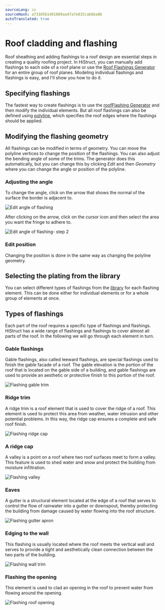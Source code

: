 ```yaml
---
sourceLang: cs
sourceHash: a73105b1491809aa47a7e015cab6ba8b
autoTranslated: true
---
```


# Roof cladding and flashing

Roof sheathing and adding flashings to a roof design are essential steps in creating a quality roofing project. In HiStruct, you can manually add flashings to each side of a roof plane or use the [Roof Flashings Generator](roofFlashingGenerator.md) for an entire group of roof planes. Modeling individual flashings and flashings is easy, and I'll show you how to do it.

## Specifying flashings

The fastest way to create flashings is to use the [roofFlashing Generator](roofFlashingGenerator.md) and then modify the individual elements. But all roof flashings can also be defined using [polyline](../instructor-roofs/insertPolyline.md), which specifies the roof edges where the flashings should be applied.

## Modifying the flashing geometry

All flashings can be modified in terms of geometry. You can move the polyline vertices to change the position of the flashings. You can also adjust the bending angle of some of the trims. The generator does this automatically, but you can change this by clicking *Edit* and then *Geometry* where you can change the angle or position of the polyline.

### Adjusting the angle

To change the angle, click on the arrow that shows the normal of the surface the border is adjacent to.

![Edit angle of flashing](img/flashingEditAngle.png)

After clicking on the arrow, click on the cursor icon and then select the area you want the fringe to adhere to.

![Edit angle of flashing- step 2](img/flashingEditAngleStep2.png)

### Edit position

Changing the position is done in the same way as changing the polyline geometry.

## Selecting the plating from the library

You can select different types of flashings from the [library](roofFlashingLibrary.md) for each flashing element. This can be done either for individual elements or for a whole group of elements at once.

## Types of flashings

Each part of the roof requires a specific type of flashings and flashings. HiStruct has a wide range of flashings and flashings to cover almost all parts of the roof. In the following we will go through each element in turn.

### Gable flashings
Gable flashings, also called leeward flashings, are special flashings used to finish the gable facade of a roof. The gable elevation is the portion of the roof that is located on the gable side of a building, and gable flashings are used to provide an aesthetic or protective finish to this portion of the roof.

![Flashing gable trim](img/flashingGableTrim.png)

### Ridge trim
A ridge trim is a roof element that is used to cover the ridge of a roof. This element is used to protect this area from weather, water intrusion and other potential problems. In this way, the ridge cap ensures a complete and safe roof finish.

![Flashing ridge cap](img/flashingRidgeCap.png)

### A ridge cap
A valley is a point on a roof where two roof surfaces meet to form a valley. This feature is used to shed water and snow and protect the building from moisture infiltration.
 
![Flashing valley](img/flashingValley.png)

### Eaves
A gutter is a structural element located at the edge of a roof that serves to control the flow of rainwater into a gutter or downspout, thereby protecting the building from damage caused by water flowing into the roof structure.


![Flashing gutter apron](img/flashingGutterApron.png)

### Edging to the wall
This flashing is usually located where the roof meets the vertical wall and serves to provide a tight and aesthetically clean connection between the two parts of the building.

![Flashing wall trim](img/flashingWallTrim.png)

### Flashing the opening
This element is used to clad an opening in the roof to prevent water from flowing around the opening.

![Flashing roof opening](img/flashingRoofOpening.png)